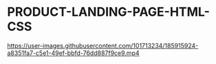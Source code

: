 # PRODUCT-LANDING-PAGE-HTML-CSS

https://user-images.githubusercontent.com/101713234/185915924-a8351fa7-c5e1-49ef-bbfd-76dd887f9ce9.mp4

